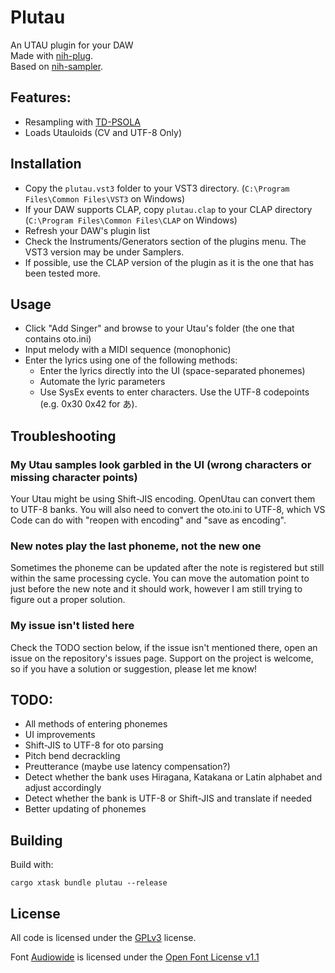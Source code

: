 # Plutau

An UTAU plugin for your DAW  
Made with [nih-plug](https://github.com/robbert-vdh/nih-plug.git).  
Based on [nih-sampler](https://github.com/matidfk/nih-sampler).

## Features:
- Resampling with [TD-PSOLA](https://codeberg.org/PieterPenninckx/tdpsola)
- Loads Utauloids (CV and UTF-8 Only)

## Installation
- Copy the `plutau.vst3` folder to your VST3 directory. (`C:\Program Files\Common Files\VST3` on Windows)
- If your DAW supports CLAP, copy `plutau.clap` to your CLAP directory (`C:\Program Files\Common Files\CLAP` on Windows)
- Refresh your DAW's plugin list
- Check the Instruments/Generators section of the plugins menu. The VST3 version may be under Samplers.
- If possible, use the CLAP version of the plugin as it is the one that has been tested more.

## Usage

- Click "Add Singer" and browse to your Utau's folder (the one that contains oto.ini)
- Input melody with a MIDI sequence (monophonic)
- Enter the lyrics using one of the following methods:
    - Enter the lyrics directly into the UI (space-separated phonemes)
    - Automate the lyric parameters
    - Use SysEx events to enter characters. Use the UTF-8 codepoints (e.g. 0x30 0x42 for あ).

## Troubleshooting

### My Utau samples look garbled in the UI (wrong characters or missing character points)
Your Utau might be using Shift-JIS encoding. OpenUtau can convert them to UTF-8 banks.
You will also need to convert the oto.ini to UTF-8, which VS Code can do with "reopen with encoding" and "save as encoding".

### New notes play the last phoneme, not the new one
Sometimes the phoneme can be updated after the note is registered but still within the same processing cycle.
You can move the automation point to just before the new note and it should work, however I am still trying to figure out a proper solution.

### My issue isn't listed here
Check the TODO section below, if the issue isn't mentioned there, open an issue on the repository's issues page.
Support on the project is welcome, so if you have a solution or suggestion, please let me know!

## TODO:
- All methods of entering phonemes
- UI improvements
- Shift-JIS to UTF-8 for oto parsing
- Pitch bend decrackling
- Preutterance (maybe use latency compensation?)
- Detect whether the bank uses Hiragana, Katakana or Latin alphabet and adjust accordingly
- Detect whether the bank is UTF-8 or Shift-JIS and translate if needed
- Better updating of phonemes

## Building

Build with:

```cargo xtask bundle plutau --release```

## License
All code is licensed under the [GPLv3](https://www.gnu.org/licenses/gpl-3.0.txt) license.

Font [Audiowide](https://fonts.google.com/specimen/Audiowide) is licensed under the [Open Font License v1.1](https://openfontlicense.org/open-font-license-official-text/)
